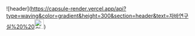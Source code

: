 <div>
  
  <!--Header-->
  ![header](https://capsule-render.vercel.app/api?type=waving&color=gradient&height=300&section=header&text=자바연구실%20%20<img src="https://raw.githubusercontent.com/Tarikul-Islam-Anik/Animated-Fluent-Emojis/master/Emojis/Smilies/Clown%20Face.png" alt="Clown Face" width="25" height="25" />)
  
</div>
